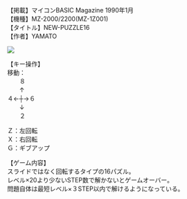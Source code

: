 【掲載】マイコンBASIC Magazine 1990年1月  
【機種】MZ-2000/2200(MZ-1Z001)  
【タイトル】NEW-PUZZLE16  
【作者】YAMATO  
  
[![](https://img.youtube.com/vi/Qi836Va5Hrs/0.jpg)](https://www.youtube.com/watch?v=Qi836Va5Hrs)    
  
【キー操作】  
移動：  
　　８  
　　↑  
４←┼→６  
　　↓  
　　２  
  
Ｚ：左回転  
Ｘ：右回転  
Ｇ：ギブアップ  
  
【ゲーム内容】  
スライドではなく回転するタイプの16パズル。  
レベル×20より少ないSTEP数で解かないとゲームオーバー。  
問題自体は最短レベル×３STEP以内で解けるようになっている。  
